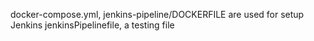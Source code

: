 docker-compose.yml, jenkins-pipeline/DOCKERFILE are used for setup Jenkins
jenkinsPipelinefile, a testing file
